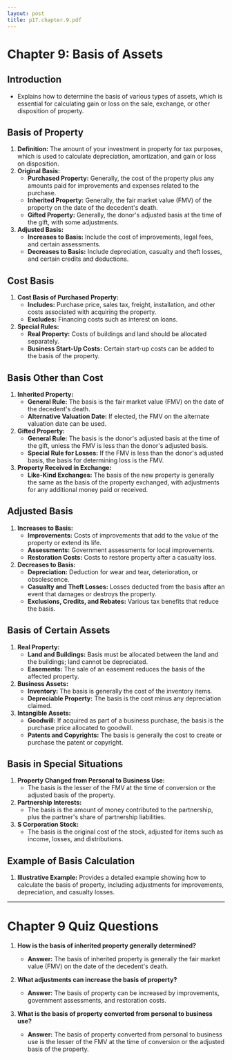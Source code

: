 ```yaml
---
layout: post
title: p17.chapter.9.pdf
--- 
```


# Chapter 9: Basis of Assets

## Introduction
- Explains how to determine the basis of various types of assets, which is essential for calculating gain or loss on the sale, exchange, or other disposition of property.

## Basis of Property
1. **Definition:** The amount of your investment in property for tax purposes, which is used to calculate depreciation, amortization, and gain or loss on disposition.
2. **Original Basis:**
   - **Purchased Property:** Generally, the cost of the property plus any amounts paid for improvements and expenses related to the purchase.
   - **Inherited Property:** Generally, the fair market value (FMV) of the property on the date of the decedent's death.
   - **Gifted Property:** Generally, the donor's adjusted basis at the time of the gift, with some adjustments.
3. **Adjusted Basis:**
   - **Increases to Basis:** Include the cost of improvements, legal fees, and certain assessments.
   - **Decreases to Basis:** Include depreciation, casualty and theft losses, and certain credits and deductions.

## Cost Basis
1. **Cost Basis of Purchased Property:**
   - **Includes:** Purchase price, sales tax, freight, installation, and other costs associated with acquiring the property.
   - **Excludes:** Financing costs such as interest on loans.
2. **Special Rules:**
   - **Real Property:** Costs of buildings and land should be allocated separately.
   - **Business Start-Up Costs:** Certain start-up costs can be added to the basis of the property.

## Basis Other than Cost
1. **Inherited Property:**
   - **General Rule:** The basis is the fair market value (FMV) on the date of the decedent's death.
   - **Alternative Valuation Date:** If elected, the FMV on the alternate valuation date can be used.
2. **Gifted Property:**
   - **General Rule:** The basis is the donor's adjusted basis at the time of the gift, unless the FMV is less than the donor's adjusted basis.
   - **Special Rule for Losses:** If the FMV is less than the donor's adjusted basis, the basis for determining loss is the FMV.
3. **Property Received in Exchange:**
   - **Like-Kind Exchanges:** The basis of the new property is generally the same as the basis of the property exchanged, with adjustments for any additional money paid or received.

## Adjusted Basis
1. **Increases to Basis:**
   - **Improvements:** Costs of improvements that add to the value of the property or extend its life.
   - **Assessments:** Government assessments for local improvements.
   - **Restoration Costs:** Costs to restore property after a casualty loss.
2. **Decreases to Basis:**
   - **Depreciation:** Deduction for wear and tear, deterioration, or obsolescence.
   - **Casualty and Theft Losses:** Losses deducted from the basis after an event that damages or destroys the property.
   - **Exclusions, Credits, and Rebates:** Various tax benefits that reduce the basis.

## Basis of Certain Assets
1. **Real Property:**
   - **Land and Buildings:** Basis must be allocated between the land and the buildings; land cannot be depreciated.
   - **Easements:** The sale of an easement reduces the basis of the affected property.
2. **Business Assets:**
   - **Inventory:** The basis is generally the cost of the inventory items.
   - **Depreciable Property:** The basis is the cost minus any depreciation claimed.
3. **Intangible Assets:**
   - **Goodwill:** If acquired as part of a business purchase, the basis is the purchase price allocated to goodwill.
   - **Patents and Copyrights:** The basis is generally the cost to create or purchase the patent or copyright.

## Basis in Special Situations
1. **Property Changed from Personal to Business Use:**
   - The basis is the lesser of the FMV at the time of conversion or the adjusted basis of the property.
2. **Partnership Interests:**
   - The basis is the amount of money contributed to the partnership, plus the partner's share of partnership liabilities.
3. **S Corporation Stock:**
   - The basis is the original cost of the stock, adjusted for items such as income, losses, and distributions.

## Example of Basis Calculation
1. **Illustrative Example:** Provides a detailed example showing how to calculate the basis of property, including adjustments for improvements, depreciation, and casualty losses.

---

# Chapter 9 Quiz Questions

1. **How is the basis of inherited property generally determined?**
   - **Answer:** The basis of inherited property is generally the fair market value (FMV) on the date of the decedent's death.

2. **What adjustments can increase the basis of property?**
   - **Answer:** The basis of property can be increased by improvements, government assessments, and restoration costs.

3. **What is the basis of property converted from personal to business use?**
   - **Answer:** The basis of property converted from personal to business use is the lesser of the FMV at the time of conversion or the adjusted basis of the property.
